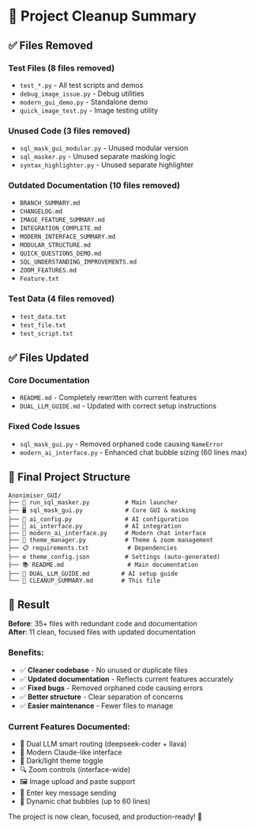 # 🧹 Project Cleanup Summary

## ✅ Files Removed

### **Test Files (8 files removed)**
- `test_*.py` - All test scripts and demos
- `debug_image_issue.py` - Debug utilities
- `modern_gui_demo.py` - Standalone demo
- `quick_image_test.py` - Image testing utility

### **Unused Code (3 files removed)**
- `sql_mask_gui_modular.py` - Unused modular version
- `sql_masker.py` - Unused separate masking logic
- `syntax_highlighter.py` - Unused separate highlighter

### **Outdated Documentation (10 files removed)**
- `BRANCH_SUMMARY.md`
- `CHANGELOG.md`
- `IMAGE_FEATURE_SUMMARY.md`
- `INTEGRATION_COMPLETE.md`
- `MODERN_INTERFACE_SUMMARY.md`
- `MODULAR_STRUCTURE.md`
- `QUICK_QUESTIONS_DEMO.md`
- `SQL_UNDERSTANDING_IMPROVEMENTS.md`
- `ZOOM_FEATURES.md`
- `Feature.txt`

### **Test Data (4 files removed)**
- `test_data.txt`
- `test_file.txt`
- `test_script.txt`

## ✅ Files Updated

### **Core Documentation**
- `README.md` - Completely rewritten with current features
- `DUAL_LLM_GUIDE.md` - Updated with correct setup instructions

### **Fixed Code Issues**
- `sql_mask_gui.py` - Removed orphaned code causing `NameError`
- `modern_ai_interface.py` - Enhanced chat bubble sizing (60 lines max)

## 📁 Final Project Structure

```
Anonimiser_GUI/
├── 🚀 run_sql_masker.py          # Main launcher
├── 🖥️ sql_mask_gui.py            # Core GUI & masking
├── 🤖 ai_config.py               # AI configuration
├── 🎨 ai_interface.py            # AI integration
├── 💬 modern_ai_interface.py     # Modern chat interface
├── 🎨 theme_manager.py           # Theme & zoom management
├── 📋 requirements.txt           # Dependencies
├── ⚙️ theme_config.json          # Settings (auto-generated)
├── 📚 README.md                  # Main documentation
├── 🚀 DUAL_LLM_GUIDE.md         # AI setup guide
└── 🧹 CLEANUP_SUMMARY.md        # This file
```

## 🎯 Result

**Before**: 35+ files with redundant code and documentation  
**After**: 11 clean, focused files with updated documentation

### **Benefits:**
- ✅ **Cleaner codebase** - No unused or duplicate files
- ✅ **Updated documentation** - Reflects current features accurately
- ✅ **Fixed bugs** - Removed orphaned code causing errors
- ✅ **Better structure** - Clear separation of concerns
- ✅ **Easier maintenance** - Fewer files to manage

### **Current Features Documented:**
- 🤖 Dual LLM smart routing (deepseek-coder + llava)
- 🎨 Modern Claude-like interface
- 🌙 Dark/light theme toggle
- 🔍 Zoom controls (interface-wide)
- 🖼️ Image upload and paste support
- 📝 Enter key message sending
- 💬 Dynamic chat bubbles (up to 60 lines)

The project is now clean, focused, and production-ready! 🚀